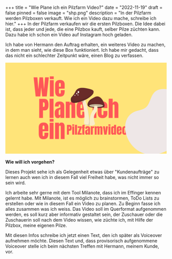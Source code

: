 +++
title = "Wie Plane ich ein Pilzfarm Video?"
date = "2022-11-19"
draft = false
pinned = false
image = "shp.png"
description = "In der Pilzfarm werden Pilzboxen verkauft. Wie ich ein Video dazu mache, schreibe ich hier."
+++
In der Pilzfarm verkaufen wir die ersten Pilzboxen. Die Idee dabei ist, dass jeder und jede, die eine Pilzbox kauft, selber Pilze züchten kann. Dazu habe ich schon ein Video auf Instagram hoch geladen. 

Ich habe von Hermann den Auftrag erhalten, ein weiteres Video zu machen, in dem man sieht, wie diese Box funktioniert. Ich habe mir gedacht, dass das nicht ein schlechter Zeitpunkt wäre, einen Blog zu verfassen.

![](shp.png)

**Wie will ich vorgehen?**

Dieses Projekt sehe ich als Gelegenheit etwas über "Kundenaufträge" zu lernen auch wen ich in diesem Fall viel Freiheit habe, was nicht immer so sein wird. 

Ich arbeite sehr gerne mit dem Tool Milanote, dass ich im Effinger kennen gelernt habe. Mit Milanote, ist es möglich zu brainstormen, ToDo Lists zu erstellen oder wie in diesem Fall ein Video zu planen. Zu Beginn fasse ich alles zusammen was ich weiss. Das Video soll im Querformat aufgenommen werden, es soll kurz aber informativ gestaltet sein, der Zuschauer oder die Zuschauerin soll nach dem Video wissen, wie züchte ich, mit Hilfe der Pilzbox, meine eigenen Pilze. 

Mit diesen Infos schreibe ich jetzt einen Text, den ich später als Voiceover aufnehmen möchte. Diesen Text und, dass provisorisch aufgenommene Voiceover stelle ich beim nächsten Treffen mit Hermann, meinem Kunde, vor.